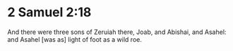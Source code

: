 # 2 Samuel 2:18

And there were three sons of Zeruiah there, Joab, and Abishai, and Asahel: and Asahel [was as] light of foot as a wild roe.